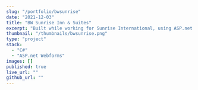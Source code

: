 ```yaml
---
slug: "/portfolio/bwsunrise"
date: "2021-12-03"
title: "BW Sunrise Inn & Suites"
excerpt: "Built while working for Sunrise International, using ASP.net webforms."
thumbnail: "/thumbnails/bwsunrise.png"
type: "project"
stack:
  - "C#"
  - "ASP.net Webforms"
images: []
published: true
live_url: ""
github_url: ""
---
```

